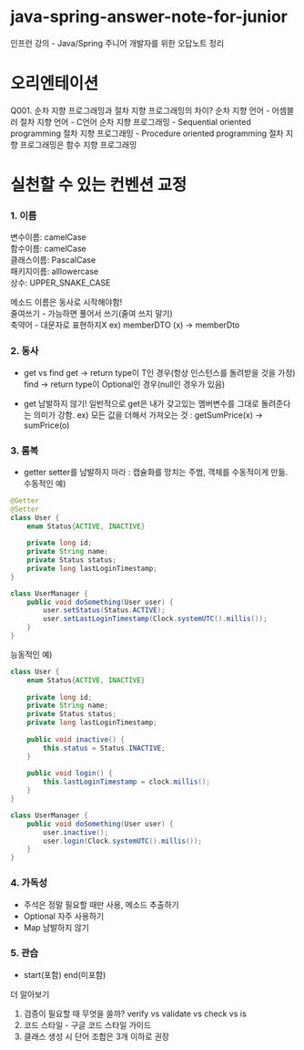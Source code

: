 # java-spring-answer-note-for-junior
인프런 강의 - Java/Spring 주니어 개발자를 위한 오답노트 정리

# 오리엔테이션
Q001. 순차 지향 프로그래밍과 절차 지향 프로그래밍의 차이?
순차 지향 언어 - 어셈블러
절차 지향 언어 - C언어
순차 지향 프로그래밍 - Sequential oriented programming
절차 지향 프로그래밍 - Procedure oriented programming
절차 지향 프로그래밍은 함수 지향 프로그래밍

# 실천할 수 있는 컨벤션 교정
### 1. 이름    
변수이름: camelCase    
함수이름: camelCase    
클래스이름: PascalCase    
패키지이름: alllowercase    
상수: UPPER_SNAKE_CASE    

메소드 이름은 동사로 시작해야함!    
줄여쓰기 - 가능하면 풀어서 쓰기(줄여 쓰지 말기)    
축약어 - 대문자로 표현하지X ex) memberDTO (x) -> memberDto    

### 2. 동사
- get vs find
get -> return type이 T인 경우(항상 인스턴스를 돌려받을 것을 가정)
find -> return type이 Optional<T>인 경우(null인 경우가 있음)

- get 남발하지 않기!
일반적으로 get은 내가 갖고있는 멤버변수를 그대로 돌려준다는 의미가 강함.
	ex) 모든 값을 더해서 가져오는 것 : getSumPrice(x) -> sumPrice(o)
	
### 3. 롬복
- getter setter를 남발하지 마라 : 캡슐화를 망치는 주범, 객체를 수동적이게 만듦.
수동적인 예)
```java
@Getter
@Setter
class User {
	enum Status{ACTIVE, INACTIVE}
	
	private long id;
	private String name;
	private Status status;
	private long lastLoginTimestamp;
}

class UserManager {
	public void doSomething(User user) {
		user.setStatus(Status.ACTIVE);
		user.setLastLoginTimestamp(Clock.systemUTC().millis());
	}
}
```

능동적인 예)
```java
class User {
	enum Status{ACTIVE, INACTIVE}
	
	private long id;
	private String name;
	private Status status;
	private long lastLoginTimestamp;
	
	public void inactive() {
		this.status = Status.INACTIVE;
	}
	
	public void login() {
		this.lastLoginTimestamp = clock.millis();
	}
}

class UserManager {
	public void doSomething(User user) {
		user.inactive();
		user.login(Clock.systemUTC().millis());
	}
}
```
	
### 4. 가독성
- 주석은 정말 필요할 때만 사용, 메소드 추출하기
- Optional 자주 사용하기
- Map 남발하지 않기

### 5. 관습
- start(포함) end(미포함)
	

더 알아보기
1. 검증이 필요할 때 무엇을 쓸까? verify vs validate vs check vs is     
2. 코드 스타일 - 구글 코드 스타일 가이드    
3. 클래스 생성 시 단어 조합은 3개 이하로 권장    
